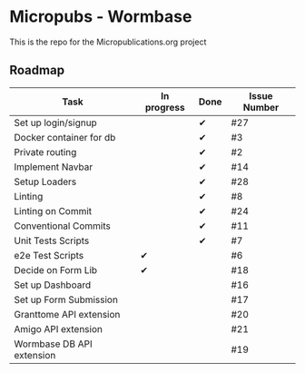# Micropubs - Wormbase

This is the repo for the Micropublications.org project

## Roadmap

|Task                       |In progress    |Done       |Issue Number   |
|---                        |---            |---        |---            |
|Set up login/signup        |               |&#x2714;   |#27
|Docker container for db    |               |&#x2714;   |#3
|Private routing            |               |&#x2714;   |#2
|Implement Navbar           |               |&#x2714;   |#14
|Setup Loaders              |               |&#x2714;   |#28
|Linting                    |               |&#x2714;   |#8
|Linting on Commit          |               |&#x2714;   |#24
|Conventional Commits       |               |&#x2714;   |#11
|Unit Tests Scripts         |               |&#x2714;   |#7
|e2e Test Scripts           |&#x2714;       |           |#6
|Decide on Form Lib         |&#x2714;       |           |#18
|Set up Dashboard           |               |           |#16
|Set up Form Submission     |               |           |#17
|Granttome API extension    |               |           |#20
|Amigo API extension        |               |           |#21
|Wormbase DB API extension  |               |           |#19


